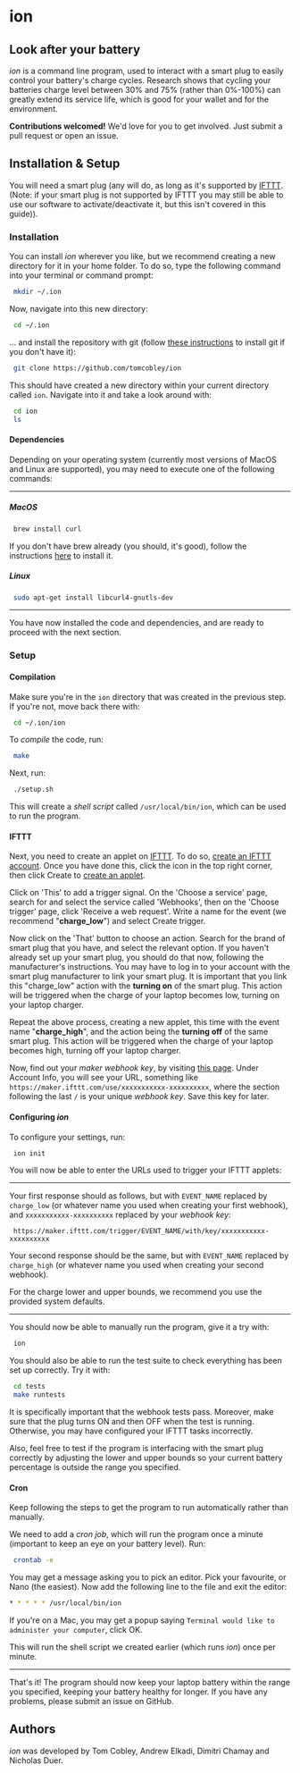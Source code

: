 # ion

## Look after your battery
_ion_ is a command line program, used to interact with a smart plug to easily control your battery's charge cycles. Research shows that cycling your batteries charge level between 30% and 75% (rather than 0%-100%) can greatly extend its service life, which is good for your wallet and for the environment.

**Contributions welcomed!** We'd love for you to get involved. Just submit a pull request or open an issue.

## Installation & Setup
You will need a smart plug (any will do, as long as it's supported by [IFTTT](https://ifttt.com/discover/smart-plug-roundup).
(Note: if your smart plug is not supported by IFTTT you may still be able to use our software to activate/deactivate it, but this isn't covered in this guide)).

### Installation
You can install _ion_ wherever you like, but we recommend creating a new directory for it in your home folder. To do so, type the following command into your terminal or command prompt:
```bash
 mkdir ~/.ion
 ```
 Now, navigate into this new directory:
```bash
 cd ~/.ion
 ```
... and install the repository with git (follow [these instructions](https://git-scm.com/book/en/v2/Getting-Started-Installing-Git) to install git if you don't have it):
```bash
 git clone https://github.com/tomcobley/ion
 ```
 This should have created a new directory within your current directory called `ion`. Navigate into it and take a look around with:
```bash
 cd ion
 ls
 ```

#### Dependencies
Depending on your operating system (currently most versions of MacOS and Linux are supported), you may need to execute one of the following commands:
___
##### MacOS
```bash
 brew install curl
 ```
 If you don't have brew already (you should, it's good), follow the instructions [here](https://brew.sh/) to install it.
##### Linux
```bash
 sudo apt-get install libcurl4-gnutls-dev
 ```
___
You have now installed the code and dependencies, and are ready to proceed with the next section.

### Setup

#### Compilation
Make sure you're in the `ion`  directory that was created in the previous step. If you're not, move back there with:
```bash
 cd ~/.ion/ion
 ```
To _compile_ the code, run:
```bash
 make
 ```
Next, run:
```bash
 ./setup.sh
 ```
This will create a _shell script_ called `/usr/local/bin/ion`, which can be used to run the program.

#### IFTTT

Next, you need to create an applet on [IFTTT](https://ifttt.com). To do so, [create an IFTTT account]([https://ifttt.com/join](https://ifttt.com/join)). Once you have done this, click the icon in the top right corner, then click Create to [create an applet](https://ifttt.com/create).

Click on 'This' to add a trigger signal. On the 'Choose a service' page, search for and select the service called 'Webhooks', then on the 'Choose trigger' page, click 'Receive a web request'. Write a name for the event (we recommend "**charge_low**") and select Create trigger.

Now click on the 'That' button to choose an action. Search for the brand of smart plug that you have, and select the relevant option. If you haven't already set up your smart plug, you should do that now, following the manufacturer's instructions. You may have to log in to your account with the smart plug manufacturer to link your smart plug. It is important that you link this "charge_low" action with the **turning on** of the smart plug. This action will be triggered when the charge of your laptop becomes low, turning on your laptop charger.

Repeat the above process, creating a new applet, this time with the event name "**charge_high**", and the action being the **turning off** of the same smart plug. This action will be triggered when the charge of your laptop becomes high, turning off your laptop charger.

Now, find out your *maker webhook key*, by visiting [this page](https://ifttt.com/maker_webhooks/settings). Under Account Info, you will see your URL, something like `https://maker.ifttt.com/use/xxxxxxxxxxx-xxxxxxxxxx`, where the section following the last `/`  is your unique *webhook key*. Save this key for later.

#### Configuring _ion_

To configure your settings, run:
```bash
 ion init
 ```
You will now be able to enter the URLs used to trigger your IFTTT applets:
___
Your first response should as follows, but with `EVENT_NAME` replaced by `charge_low` (or whatever name you used when creating your first webhook), and `xxxxxxxxxxx-xxxxxxxxxx` replaced by your *webhook key*:
```
 https://maker.ifttt.com/trigger/EVENT_NAME/with/key/xxxxxxxxxxx-xxxxxxxxxx
```
Your second response should be the same, but with `EVENT_NAME` replaced by `charge_high` (or whatever name you used when creating your second webhook).

For the charge lower and upper bounds, we recommend you use the provided system defaults.
___

 You should now be able to manually run the program, give it a try with:
```bash
 ion
 ```
 You should also be able to run the test suite to check everything has been set up correctly. Try it with:
```bash
 cd tests
 make runtests
```
It is specifically important that the webhook tests pass. Moreover, make sure that the plug turns ON and then OFF when the test is running. Otherwise, you may have configured your IFTTT tasks incorrectly.

Also, feel free to test if the program is interfacing with the smart plug correctly by adjusting the lower and upper bounds so your current battery percentage is outside the range you specified.

#### Cron
Keep following the steps to get the program to run automatically rather than manually.

We need to add a _cron job_, which will run the program once a minute (important to keep an eye on your battery level). Run:
```bash
 crontab -e
 ```
You may get a message asking you to pick an editor. Pick your favourite, or Nano (the easiest). Now add the following line to the file and exit the editor:
  ```bash
* * * * * /usr/local/bin/ion
 ```

If you're on a Mac, you may get a popup saying `Terminal would like to administer your computer`, click OK.

This will run the shell script we created earlier (which runs _ion_) once per minute.

 ___
That's it! The program should now keep your laptop battery within the range you specified, keeping your battery healthy for longer. If you have any problems, please submit an issue on GitHub.

## Authors

_ion_ was developed by Tom Cobley, Andrew Elkadi, Dimitri Chamay and Nicholas Duer.
